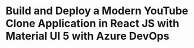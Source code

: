 # Build and Deploy a Modern YouTube Clone Application in React JS with Material UI 5 with Azure DevOps


